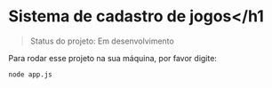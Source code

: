 # Sistema de cadastro de jogos</h1 

> Status do projeto: Em desenvolvimento

Para rodar esse projeto na sua máquina, por favor digite:

```
node app.js
```

